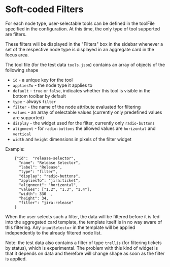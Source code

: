 # Soft-coded Filters
For each node type, user-selectable tools can be defined in the toolFile specified in the configuration.
At this time, the only type of tool supported are filters.

These filters will be displayed in the "Filters" box in the sidebar whenever a set of the respective node type is displayed
in an aggregate card in the focus area.

The tool file (for the test data `tools.json`) contains an array of objects of the following shape
* `id` - a unique key for the tool
* `appliesTo` - the node type it applies to
* `default` - `true` or `false`, indicates whether this tool is visible in the bottom toolbar by default
* `type` - always `filter`
* `filter` - the name of the node attribute evaluated for filtering
* `values` - an array of selectable values (currently only predefined values are supported)
* `display` - the widget used for the filter, currently only `radio-buttons`
* `alignment` - for `radio-buttons` the allowed values are `horizontal` and `vertical`
* `width` and `height` dimensions in pixels of the filter widget

Example:
```
    {"id":  "release-selector",
      "name": "Release Selector",
      "label": "Release",
      "type": "filter",
      "display": "radio-buttons",
      "appliesTo": "jira:ticket",
      "alignment": "horizontal",
      "values": ["1.2", "1.3", "1.4"],
      "width": 330  ,
      "height": 34,
      "filter": "jira:release"
    }
```

When the user selects such a filter, the data will be filtered before it is fed into the aggregated card template, the
template itself is in no way aware of this filtering. Any `inputSelector` in the template will be applied independently
to the already filtered node list.

Note: the test data also contains a filter of type `trellis` (for filtering tickets by status), which is experimental.
The problem with this kind of widget is that it depends on data and therefore will change shape as soon as the filter is
applied.
